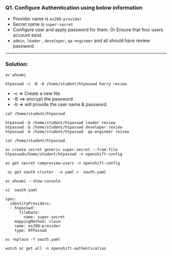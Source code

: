 ### Q1.  Configure Authentication using below information
- Provider name is `ex280-provider`
- Secret name is  `super-secret`
- Configure  user and apply password for them. Or Ensure that four users account exist.
- `admin`, `leader` , `developer`, `qa-engineer` and all should have review password.
---
### Solution:
```
oc whoami
```
```
htpasswd -c -B -b /home/student/htpasswd harry review
```
- -c => Create a new file
- -B ==> encrypt the password
- -b => will provide the user name & password.
```
cat /home/student/htpasswd
```
```
htpasswd -b /home/student/htpasswd leader review
htpasswd -b /home/student/htpasswd developer review
htpasswd -b /home/student/htpasswd  qa-engineer reivew 
```
```
cat /home/student/htpasswd
```
```
oc create secret generic super-secret --from-file htpasswd=/home/student/htpasswd -n openshift-config
```
```
oc get secret compreview-users -n openshift-config
```
```
 oc get oauth cluster  -o yaml >  oauth.yaml
```
```
oc whoami --show-console 
```
```
vi  oauth.yaml
```
```
spec:
  identityProviders:
  - htpasswd:
      fileData:
        name: super-secret
    mappingMethod: claim
    name: ex280-provider
    type: HTPasswd
```
```
oc replace -f oauth.yaml
```
```
watch oc get all -n openshift-authentication
```


